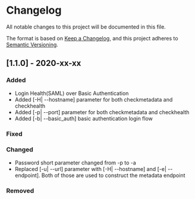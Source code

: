 # Changelog
All notable changes to this project will be documented in this file.

The format is based on [Keep a Changelog](https://keepachangelog.com/en/1.0.0/),
and this project adheres to [Semantic Versioning](https://semver.org/spec/v2.0.0.html).

## [1.1.0] - 2020-xx-xx
### Added
- Login Health(SAML) over Basic Authentication
- Added [-H| --hostname] parameter for both checkmetadata and checkhealth
- Added [-p| --port] parameter for both checkmetadata and checkhealth
- Added [-b| --basic_auth] basic authentication login flow

### Fixed

### Changed
- Password short parameter changed from -p to -a
- Replaced [-u| --url] parameter with [-H| --hostname] and [-e| --endpoint]. Both of those are used to construct the metadata endpoint

### Removed
